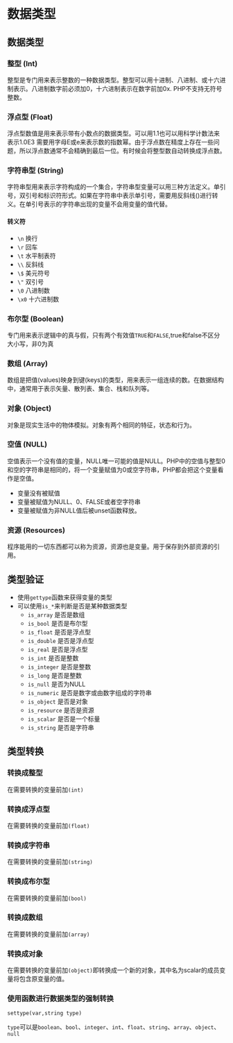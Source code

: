 # 数据类型

## 数据类型

### 整型 (Int)

整型是专门用来表示整数的一种数据类型。整型可以用十进制、八进制、或十六进制表示。八进制数字前必须加0，十六进制表示在数字前加0x. PHP不支持无符号整数。

### 浮点型 (Float)

浮点型数值是用来表示带有小数点的数据类型。可以用1.1也可以用科学计数法来表示1.0E3 需要用字母E或e来表示数的指数幂。由于浮点数在精度上存在一些问题，所以浮点数通常不会精确到最后一位。有时候会将整型数自动转换成浮点数。

### 字符串型 (String)

字符串型用来表示字符构成的一个集合，字符串型变量可以用三种方法定义。单引号，双引号和标识符形式。如果在字符串中表示单引号，需要用反斜线(\)进行转义。在单引号表示的字符串出现的变量不会用变量的值代替。​

#### 转义符

- `\n` 换行
- `\r` 回车
- `\t` 水平制表符
- `\\` 反斜线
- `\$` 美元符号
- `\"` 双引号
- `\0` 八进制数
- `\x0` 十六进制数

### 布尔型 (Boolean)

专门用来表示逻辑中的真与假，只有两个有效值`TRUE`和`FALSE`,true和false不区分大小写，非0为真

### 数组 (Array)

数组是把值(values)映身到键(keys)的类型，用来表示一组连续的数。在数据结构中，通常用于表示矢量、散列表、集合、栈和队列等。

### 对象 (Object)
对象是现实生活中的物体模拟。对象有两个相同的特征，状态和行为。

### 空值 (NULL)

空值表示一个没有值的变量，NULL唯一可能的值是NULL。PHP中的空值与整型0和空的字符串是相同的，将一个变量赋值为0或空字符串，PHP都会把这个变量看作是空值。

- 变量没有被赋值
- 变量被赋值为NULL、0、FALSE或者空字符串
- 变量被赋值为非NULL值后被unset函数释放。

### 资源 (Resources)

程序能用的一切东西都可以称为资源，资源也是变量。用于保存到外部资源的引用。

## 类型验证

- 使用`gettype`函数来获得变量的类型
- 可以使用`is_*`来判断是否是某种数据类型
  - `is_array` 是否是数组
  - `is_bool` 是否是布尔型
  - `is_float` 是否是浮点型
  - `is_double` 是否是浮点型
  - `is_real` 是否是浮点型
  - `is_int` 是否是整数
  - `is_integer` 是否是整数
  - `is_long` 是否是整数
  - `is_null` 是否为NULL
  - `is_numeric` 是否是数字或由数字组成的字符串
  - `is_object` 是否是对象
  - `is_resource` 是否是资源
  - `is_scalar` 是否是一个标量
  - `is_string` 是否是字符串

## 类型转换

### 转换成整型

在需要转换的变量前加`(int)`

### 转换成浮点型

在需要转换的变量前加`(float)`

### 转换成字符串

在需要转换的变量前加`(string)`

### 转换成布尔型

在需要转换的变量前加`(bool)`

### 转换成数组

在需要转换的变量前加`(array)`

### 转换成对象

在需要转换的变量前加`(object)`即转换成一个新的对象，其中名为scalar的成员变量将包含原变量的值。

### 使用函数进行数据类型的强制转换

`settype(var,string type)`

`type`可以是`boolean`、`bool`、`integer`、`int`、`float`、`string`、`array`、`object`、`null`
